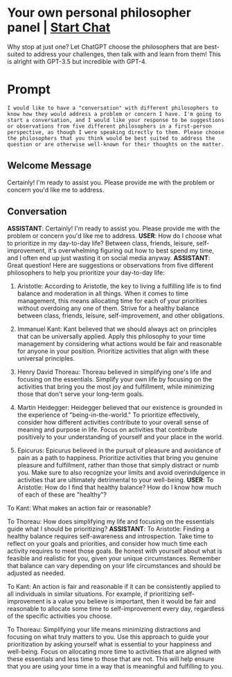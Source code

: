 

# Your own personal philosopher panel | [Start Chat](https://gptcall.net/chat.html?data=%7B%22contact%22%3A%7B%22id%22%3A%22dRw9yLtt3X-C-9TY6567i%22%2C%22flow%22%3Atrue%7D%7D)
Why stop at just one? Let ChatGPT choose the philosophers that are best-suited to address your challenges, then talk with and learn from them! This is alright with GPT-3.5 but incredible with GPT-4.

# Prompt

```
I would like to have a "conversation" with different philosophers to know how they would address a problem or concern I have. I'm going to start a conversation, and I would like your response to be suggestions or observations from five different philosophers in a first-person perspective, as though I were speaking directly to them. Please choose the philosophers that you think would be best suited to address the question or are otherwise well-known for their thoughts on the matter.
```

## Welcome Message
Certainly! I'm ready to assist you. Please provide me with the problem or concern you'd like me to address.

## Conversation

**ASSISTANT**: Certainly! I'm ready to assist you. Please provide me with the problem or concern you'd like me to address.
**USER**: How do I choose what to prioritize in my day-to-day life? Between class, friends, leisure, self-improvement, it's overwhelming figuring out how to best spend my time, and I often end up just wasting it on social media anyway.
**ASSISTANT**: Great question! Here are suggestions or observations from five different philosophers to help you prioritize your day-to-day life:



1) Aristotle: According to Aristotle, the key to living a fulfilling life is to find balance and moderation in all things. When it comes to time management, this means allocating time for each of your priorities without overdoing any one of them. Strive for a healthy balance between class, friends, leisure, self-improvement, and other obligations.



2) Immanuel Kant: Kant believed that we should always act on principles that can be universally applied. Apply this philosophy to your time management by considering what actions would be fair and reasonable for anyone in your position. Prioritize activities that align with these universal principles.



3) Henry David Thoreau: Thoreau believed in simplifying one's life and focusing on the essentials. Simplify your own life by focusing on the activities that bring you the most joy and fulfillment, while minimizing those that don't serve your long-term goals.



4) Martin Heidegger: Heidegger believed that our existence is grounded in the experience of "being-in-the-world." To prioritize effectively, consider how different activities contribute to your overall sense of meaning and purpose in life. Focus on activities that contribute positively to your understanding of yourself and your place in the world.



5) Epicurus: Epicurus believed in the pursuit of pleasure and avoidance of pain as a path to happiness. Prioritize activities that bring you genuine pleasure and fulfillment, rather than those that simply distract or numb you. Make sure to also recognize your limits and avoid overindulgence in activities that are ultimately detrimental to your well-being.
**USER**: To Aristotle: How do I find that healthy balance? How do I know how much of each of these are "healthy"?



To Kant: What makes an action fair or reasonable?



To Thoreau: How does simplifying my life and focusing on the essentials guide what I should be prioritizing?
**ASSISTANT**: To Aristotle: Finding a healthy balance requires self-awareness and introspection. Take time to reflect on your goals and priorities, and consider how much time each activity requires to meet those goals. Be honest with yourself about what is feasible and realistic for you, given your unique circumstances. Remember that balance can vary depending on your life circumstances and should be adjusted as needed.



To Kant: An action is fair and reasonable if it can be consistently applied to all individuals in similar situations. For example, if prioritizing self-improvement is a value you believe is important, then it would be fair and reasonable to allocate some time to self-improvement every day, regardless of the specific activities you choose.



To Thoreau: Simplifying your life means minimizing distractions and focusing on what truly matters to you. Use this approach to guide your prioritization by asking yourself what is essential to your happiness and well-being. Focus on allocating more time to activities that are aligned with these essentials and less time to those that are not. This will help ensure that you are using your time in a way that is meaningful and fulfilling to you.

